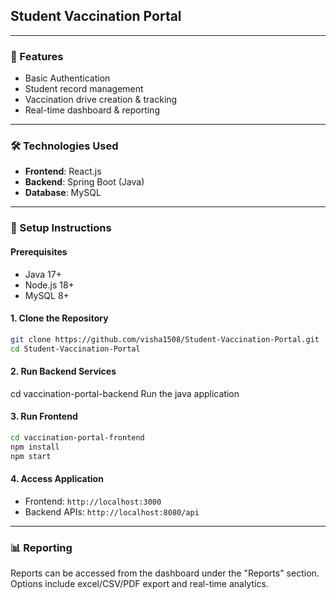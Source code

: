 
## Student Vaccination Portal

---

### 🚀 Features

* Basic Authentication
* Student record management
* Vaccination drive creation & tracking
* Real-time dashboard & reporting

---

### 🛠️ Technologies Used

* **Frontend**: React.js
* **Backend**: Spring Boot (Java)
* **Database**: MySQL

---

### 🔧 Setup Instructions

#### Prerequisites

* Java 17+
* Node.js 18+
* MySQL 8+

#### 1. Clone the Repository

```bash
git clone https://github.com/visha1508/Student-Vaccination-Portal.git
cd Student-Vaccination-Portal
```

#### 2. Run Backend Services

cd vaccination-portal-backend
Run the java application

#### 3. Run Frontend

```bash
cd vaccination-portal-frontend
npm install
npm start
```

#### 4. Access Application

* Frontend: `http://localhost:3000`
* Backend APIs: `http://localhost:8080/api`

---

### 📊 Reporting

Reports can be accessed from the dashboard under the "Reports" section. Options include excel/CSV/PDF export and real-time analytics.

